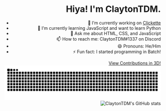 # Hiya! I'm ClaytonTDM.
- 🔭 I’m currently working on [Clickette](https://clickette.net/)
- 🌱 I’m currently learning JavaScript and want to learn Python
- 💬 Ask me about HTML, CSS, and JavaScript
- 📫 How to reach me: ClaytonTDM#1337 on Discord
- 😄 Pronouns: He/Him
- ⚡ Fun fact: I started programming in Batch!

[View Contributions in 3D!](https://skyline.github.com/claytontdm/2022)
![github contribution grid snake animation](https://github.com/ClaytonTDM/claytontdm/raw/output/github-contribution-grid-snake-dark.svg)
![ClaytonTDM's GitHub stats](https://github-readme-stats.vercel.app/api?username=claytontdm&show_icons=true&theme=github_dark)
<style>body {text-align: right !important}</style>
